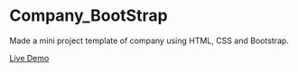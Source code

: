 # Company_BootStrap
Made a mini project template of company using HTML, CSS and Bootstrap.

[Live Demo](http://139.59.24.57/Sakshi_wadhwa/bootstrap_company/)
